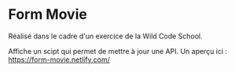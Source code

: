 # Form Movie

Réalisé dans le cadre d'un exercice de la Wild Code School. 

Affiche un scipt qui permet de mettre à jour une API. Un aperçu ici : https://form-movie.netlify.com/
